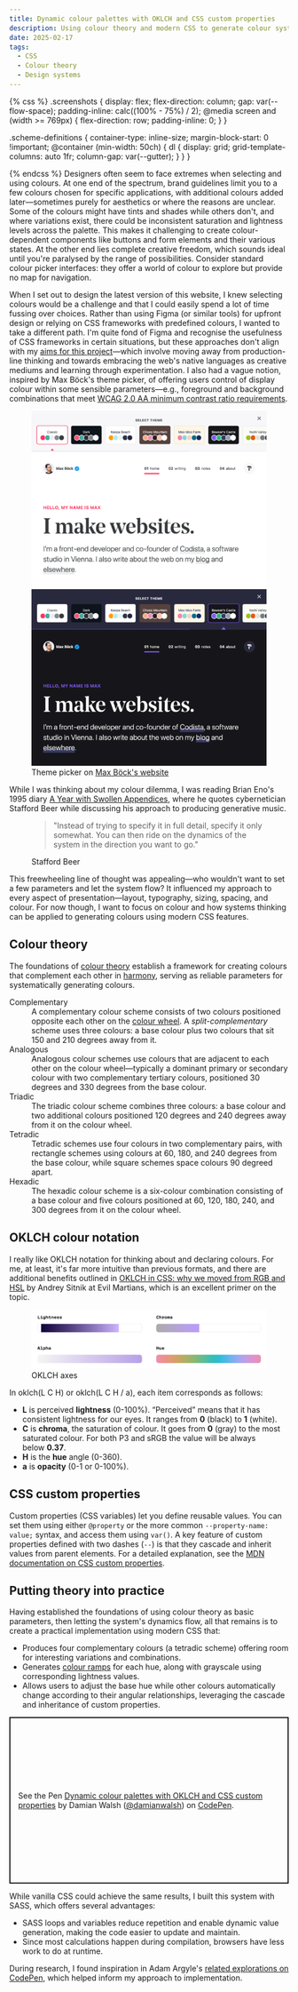 ```yaml
---
title: Dynamic colour palettes with OKLCH and CSS custom properties
description: Using colour theory and modern CSS to generate colour systems
date: 2025-02-17
tags:
  - CSS
  - Colour theory
  - Design systems
---
```

{% css %}
.screenshots {
  display: flex;
  flex-direction: column;
  gap: var(--flow-space);
  padding-inline: calc((100% - 75%) / 2);
  @media screen and (width >= 769px) {
    flex-direction: row;
    padding-inline: 0;
  }
}

.scheme-definitions {
  container-type: inline-size;
  margin-block-start: 0 !important;
  @container (min-width: 50ch) {
   dl {
      display: grid;
      grid-template-columns: auto 1fr;
      column-gap: var(--gutter);
    }
  }
}

{% endcss %}
Designers often seem to face extremes when selecting and using colours. At one end of the spectrum, brand guidelines limit you to a few colours chosen for specific applications, with additional colours added later—sometimes purely for aesthetics or where the reasons are unclear. Some of the colours might have tints and shades while others don't, and where variations exist, there could be inconsistent saturation and lightness levels across the palette. This makes it challenging to create colour-dependent components like buttons and form elements and their various states. At the other end lies complete creative freedom, which sounds ideal until you're paralysed by the range of possibilities. Consider standard colour picker interfaces: they offer a world of colour to explore but provide no map for navigation.

When I set out to design the latest version of this website, I knew selecting colours would be a challenge and that I could easily spend a lot of time fussing over choices. Rather than using Figma (or similar tools) for upfront design or relying on CSS frameworks with predefined colours, I wanted to take a different path. I'm quite fond of Figma and recognise the usefulness of CSS frameworks in certain situations, but these approaches don't align with my [aims for this project](https://damianwalsh.co.uk/posts/cultivating-a-digital-garden/)—which involve moving away from production-line thinking and towards embracing the web's native languages as creative mediums and learning through experimentation. I also had a vague notion, inspired by Max Böck's theme picker, of offering users control of display colour within some sensible parameters—e.g., foreground and background combinations that meet [WCAG 2.0 AA minimum contrast ratio requirements](https://www.w3.org/TR/UNDERSTANDING-WCAG20/visual-audio-contrast-contrast.html).

<figure>
  <div class="screenshots">
    <img src="./mxb.dev-classic.png" alt="Screenshot of Max Bock's homepage highlighting Classic theme" sizes="(min-width: 1700px) 443px, (min-width: 1380px) calc(43vw - 279px), (min-width: 780px) calc(41.03vw - 117px), 70.87vw">
    <img src="./mxb.dev-bowsers-castle.png" alt="Screenshot of Max Bock's homepage highlighting Bowser's Castle theme" sizes="(min-width: 1700px) 443px, (min-width: 1380px) calc(43vw - 279px), (min-width: 780px) calc(41.03vw - 117px), 70.87vw">
  </div>
  <figcaption class="meta">Theme picker on <a href="https://mxb.dev/">Max Böck's website</a></figcaption>
</figure>

While I was thinking about my colour dilemma, I was reading Brian Eno's 1995 diary [A Year with Swollen Appendices](https://damianwalsh.co.uk/reading-list/works/a-year-with-swollen-appendices-brian-eno.html), where he quotes cybernetician Stafford Beer while discussing his approach to producing generative music.

<figure>
  <blockquote>
  <p>"Instead of trying to specify it in full detail, specify it only somewhat. You can then ride on the dynamics of the system in the direction you want to go."</p>
  </blockquote>
  <figcaption class="meta">Stafford Beer</figcaption>
</figure>

This freewheeling line of thought was appealing—who wouldn't want to set a few parameters and let the system flow? It influenced my approach to every aspect of presentation—layout, typography, sizing, spacing, and colour. For now though, I want to focus on colour and how systems thinking can be applied to generating colours using modern CSS features.

## Colour theory
The foundations of [colour theory](https://en.wikipedia.org/wiki/Color_theory) establish a framework for creating colours that complement each other in [harmony](https://en.wikipedia.org/wiki/Color_scheme), serving as reliable parameters for systematically generating colours.

<div class="scheme-definitions">
<dl>
  <dt>Complementary</dt>
  <dd>A complementary colour scheme consists of two colours positioned opposite each other on the <a href="https://en.wikipedia.org/wiki/Color_wheel">colour wheel</a>. A <em>split-complementary</em> scheme uses three colours: a base colour plus two colours that sit 150 and 210 degrees away from it.</dd>

  <dt>Analogous</dt>
  <dd>Analogous colour schemes use colours that are adjacent to each other on the colour wheel—typically a dominant primary or secondary colour with two complementary tertiary colours, positioned 30 degrees and 330 degrees from the base colour.</dd>

  <dt>Triadic</dt>
  <dd>The triadic colour scheme combines three colours: a base colour and two additional colours positioned 120 degrees and 240 degrees away from it on the colour wheel.</dd>

  <dt>Tetradic</dt>
  <dd>Tetradic schemes use four colours in two complementary pairs, with rectangle schemes using colours at 60, 180, and 240 degrees from the base colour, while square schemes space colours 90 degreed apart.</dd>

  <dt>Hexadic</dt>
  <dd>The hexadic colour scheme is a six-colour combination consisting of a base colour and five colours positioned at 60, 120, 180, 240, and 300 degrees from it on the colour wheel.</dd>
</dl>
</div>

## OKLCH colour notation
I really like OKLCH notation for thinking about and declaring colours. For me, at least, it's far more intuitive than previous formats, and there are additional benefits outlined in [OKLCH in CSS: why we moved from RGB and HSL](https://evilmartians.com/chronicles/oklch-in-css-why-quit-rgb-hsl) by Andrey Sitnik at Evil Martians, which is an excellent primer on the topic.

<figure>
  <div class="screenshots">
    <img src="./oklch-axes.png" alt="Diagram showing the axes of OKLCH colour space" sizes="(min-width: 1700px) 907px, (min-width: 1380px) calc(85.67vw - 532px), (min-width: 780px) calc(82.59vw - 220px), 70.87vw">
  </div>
  <figcaption class="meta">OKLCH axes</figcaption>
</figure>

In oklch(L C H) or oklch(L C H / a), each item corresponds as follows:

- __L__ is perceived __lightness__ (0-100%). “Perceived” means that it has consistent lightness for our eyes. It ranges from __0__ (black) to __1__ (white).
- __C__ is __chroma__, the saturation of colour. It goes from __0__ (gray) to the most saturated colour. For both P3 and sRGB the value will be always below __0.37__.
- __H__ is the __hue__ angle (0-360).
- __a__ is __opacity__ (0-1 or 0-100%).

## CSS custom properties
Custom properties (CSS variables) let you define reusable values. You can set them using either `@property` or the more common `--property-name: value;`  syntax, and access them using `var()`. A key feature of custom properties defined with two dashes (`--`) is that they cascade and inherit values from parent elements. For a detailed explanation, see the [MDN documentation on CSS custom properties](https://developer.mozilla.org/en-US/docs/Web/CSS/CSS_cascading_variables/Using_CSS_custom_properties).

## Putting theory into practice
Having established the foundations of using colour theory as basic parameters, then letting the system's dynamics flow, all that remains is to create a practical implementation using modern CSS that:

- Produces four complementary colours (a tetradic scheme) offering room for interesting variations and combinations.
- Generates [colour ramps](https://uxdesign.cc/how-to-create-a-color-ramp-used-in-design-systems-2edd5b93854c) for each hue, along with grayscale using corresponding lightness values.
- Allows users to adjust the base hue while other colours automatically change according to their angular relationships, leveraging the cascade and inheritance of custom properties.

<p class="codepen" data-height="400" data-default-tab="result" data-slug-hash="pvojXYq" data-pen-title="Dynamic colour palettes with OKLCH and CSS custom properties" data-user="damianwalsh" data-token="d56b2d955641ada1f87a0de51c12e687" style="height: 300px; box-sizing: border-box; display: flex; align-items: center; justify-content: center; border: 2px solid; margin: 1em 0; padding: 1em;">
  <span>See the Pen <a href="https://codepen.io/damianwalsh/pen/pvojXYq/d56b2d955641ada1f87a0de51c12e687">
  Dynamic colour palettes with OKLCH and CSS custom properties</a> by Damian Walsh (<a href="https://codepen.io/damianwalsh">@damianwalsh</a>)
  on <a href="https://codepen.io">CodePen</a>.</span>
</p>
<script async src="https://public.codepenassets.com/embed/index.js"></script>

While vanilla CSS could achieve the same results, I built this system with SASS, which offers several advantages:

- SASS loops and variables reduce repetition and enable dynamic value generation, making the code easier to update and maintain.
- Since most calculations happen during compilation, browsers have less work to do at runtime.

During research, I found inspiration in Adam Argyle's [related explorations on CodePen](https://codepen.io/argyleink), which helped inform my approach to implementation.
